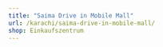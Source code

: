 ```yaml
---
title: "Saima Drive in Mobile Mall"
url: /karachi/saima-drive-in-mobile-mall/
shop: Einkaufszentrum
---
```

